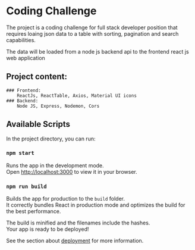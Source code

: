 # Coding Challenge 

The project is a coding challenge for full stack developer position that requires loaing json data to a table with sorting, pagination and search capabilities. 

The data will be loaded from a node js backend api to the frontend react js web application

## Project content:

    ### Frontend:   
        ReactJs, ReactTable, Axios, Material UI icons 
    ### Backend: 
        Node JS, Express, Nodemon, Cors 



## Available Scripts

In the project directory, you can run:

### `npm start`

Runs the app in the development mode.\
Open [http://localhost:3000](http://localhost:3000) to view it in your browser.


### `npm run build`

Builds the app for production to the `build` folder.\
It correctly bundles React in production mode and optimizes the build for the best performance.

The build is minified and the filenames include the hashes.\
Your app is ready to be deployed!

See the section about [deployment](https://facebook.github.io/create-react-app/docs/deployment) for more information.


